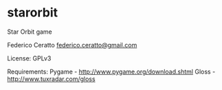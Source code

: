 starorbit
=========

Star Orbit game


Federico Ceratto <federico.ceratto@gmail.com>

License: GPLv3

Requirements:
 Pygame - http://www.pygame.org/download.shtml
 Gloss  - http://www.tuxradar.com/gloss

